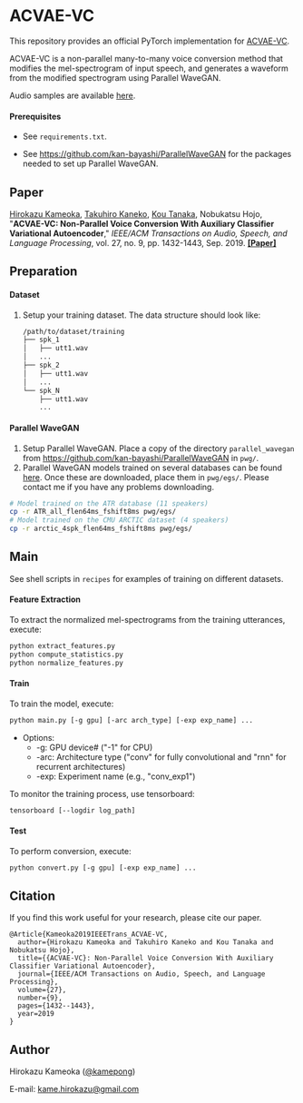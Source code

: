 # ACVAE-VC

This repository provides an official PyTorch implementation for [ACVAE-VC](http://www.kecl.ntt.co.jp/people/kameoka.hirokazu/Demos/acvae-vc2/index.html).

ACVAE-VC is a non-parallel many-to-many voice conversion method that modifies the mel-spectrogram of input speech, and generates a waveform from the modified spectrogram using Parallel WaveGAN.

Audio samples are available [here](http://www.kecl.ntt.co.jp/people/kameoka.hirokazu/Demos/acvae-vc2/index.html).

#### Prerequisites

- See `requirements.txt`.

- See https://github.com/kan-bayashi/ParallelWaveGAN for the packages needed to set up Parallel WaveGAN.

  

## Paper

[Hirokazu Kameoka](http://www.kecl.ntt.co.jp/people/kameoka.hirokazu/index-e.html), [Takuhiro Kaneko](http://www.kecl.ntt.co.jp/people/kaneko.takuhiro/index.html), [Kou Tanaka](http://www.kecl.ntt.co.jp/people/tanaka.ko/index.html), Nobukatsu Hojo, "**ACVAE-VC: Non-Parallel Voice Conversion With Auxiliary Classifier Variational Autoencoder**," *IEEE/ACM Transactions on Audio, Speech, and Language Processing*, vol. 27, no. 9, pp. 1432-1443, Sep. 2019. [**[Paper]**](https://ieeexplore.ieee.org/abstract/document/8718381) 



## Preparation

#### Dataset

1. Setup your training dataset. The data structure should look like:

   ```bash
   /path/to/dataset/training
   ├── spk_1
   │   ├── utt1.wav
   │   ...
   ├── spk_2
   │   ├── utt1.wav
   │   ...
   └── spk_N
       ├── utt1.wav
       ...
   ```

#### Parallel WaveGAN

1. Setup Parallel WaveGAN.  Place a copy of the directory `parallel_wavegan` from https://github.com/kan-bayashi/ParallelWaveGAN in `pwg/`.
2. Parallel WaveGAN models trained on several databases can be found [here](https://app.box.com/folder/127558077224). Once these are downloaded, place them in `pwg/egs/`. Please contact me if you have any problems downloading.

```bash
# Model trained on the ATR database (11 speakers)
cp -r ATR_all_flen64ms_fshift8ms pwg/egs/
# Model trained on the CMU ARCTIC dataset (4 speakers)
cp -r arctic_4spk_flen64ms_fshift8ms pwg/egs/
```



## Main

See shell scripts in `recipes` for examples of training on different datasets.

#### Feature Extraction

To extract the normalized mel-spectrograms from the training utterances, execute:

```bash
python extract_features.py
python compute_statistics.py
python normalize_features.py
```

#### Train

To train the model, execute:

```bash
python main.py [-g gpu] [-arc arch_type] [-exp exp_name] ...
```

- Options:
  - -g: GPU device# ("-1" for CPU)
  - -arc: Architecture type ("conv" for fully convolutional and "rnn" for recurrent architectures)
  - -exp: Experiment name (e.g., "conv_exp1")


To monitor the training process, use tensorboard:

```bash
tensorboard [--logdir log_path]
```



#### Test

To perform conversion, execute:

```bash
python convert.py [-g gpu] [-exp exp_name] ...
```



## Citation

If you find this work useful for your research, please cite our paper.

```
@Article{Kameoka2019IEEETrans_ACVAE-VC,
  author={Hirokazu Kameoka and Takuhiro Kaneko and Kou Tanaka and Nobukatsu Hojo},
  title={{ACVAE-VC}: Non-Parallel Voice Conversion With Auxiliary Classifier Variational Autoencoder},
  journal={IEEE/ACM Transactions on Audio, Speech, and Language Processing},
  volume={27},
  number={9},
  pages={1432--1443},
  year=2019
}
```



## Author

Hirokazu Kameoka ([@kamepong](https://github.com/kamepong))

E-mail: kame.hirokazu@gmail.com
